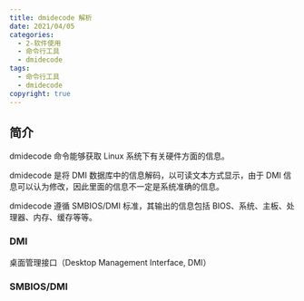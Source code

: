 ```yaml
---
title: dmidecode 解析
date: 2021/04/05
categories:
  - 2-软件使用
  - 命令行工具
  - dmidecode
tags:
  - 命令行工具
  - dmidecode
copyright: true
---
```


## 简介

dmidecode 命令能够获取 Linux 系统下有关硬件方面的信息。

dmidecode 是将 DMI 数据库中的信息解码，以可读文本方式显示，由于 DMI 信息可以认为修改，因此里面的信息不一定是系统准确的信息。

dmidecode 遵循 SMBIOS/DMI 标准，其输出的信息包括 BIOS、系统、主板、处理器、内存、缓存等等。

### DMI

桌面管理接口（Desktop Management Interface, DMI）

### SMBIOS/DMI